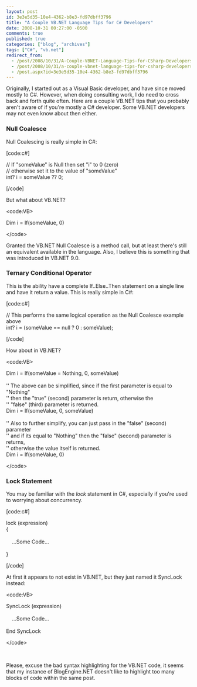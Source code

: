 ```yaml
---
layout: post
id: 3e3e5d35-10e4-4362-b8e3-fd97dbff3796
title: "A Couple VB.NET Language Tips for C# Developers"
date: 2008-10-31 00:27:00 -0500
comments: true
published: true
categories: ["blog", "archives"]
tags: ["C#", "vb.net"]
redirect_from: 
  - /post/2008/10/31/A-Couple-VBNET-Language-Tips-for-CSharp-Developers
  - /post/2008/10/31/a-couple-vbnet-language-tips-for-csharp-developers
  - /post.aspx?id=3e3e5d35-10e4-4362-b8e3-fd97dbff3796
---
```

<!-- more -->
<p>Originally, I started out as a Visual Basic developer, and have since moved mostly to C#. However, when doing consulting work, I do need to cross back and forth quite often. Here are a couple VB.NET tips that you probably aren't aware of if you're mostly a C# developer. Some VB.NET developers may not even know about then either.</p>
<h3>Null Coalesce</h3>
<p>Null Coalescing is really simple in C#:</p>
<p>[code:c#]</p>
<p>// If "someValue" is Null then set "i" to 0 (zero)<br /> // otherwise set it to the value of "someValue"<br /> int? i = someValue ?? 0;</p>
<p>[/code]</p>
<p>But what about VB.NET?</p>
<p>&lt;code:VB&gt;</p>
<p>Dim i = If(someValue, 0)</p>
<p>&lt;/code&gt;</p>
<p>Granted the VB.NET Null Coalesce is a method call, but at least there's still an equivalent available in the language. Also, I believe this is something that was introduced in VB.NET 9.0.</p>
<h3>Ternary Conditional Operator</h3>
<p>This is the ability have a complete If..Else..Then statement on a single line and have it return a value. This is really simple in C#:</p>
<p>[code:c#]</p>
<p>// This performs the same logical operation as the Null Coalesce example above<br /> int? i = (someValue == null ? 0 : someValue);</p>
<p>[/code]</p>
<p>How about in VB.NET?</p>
<p>&lt;code:VB&gt;</p>
<p>Dim i = If(someValue = Nothing, 0, someValue)<br /> <br /> '' The above can be simplified, since if the first parameter is equal to "Nothing"<br /> '' then the "true" (second) parameter is return, otherwise the<br /> '' "false" (third) parameter is returned.<br /> Dim i = If(someValue, 0, someValue)<br /> <br /> '' Also to further simplify, you can just pass in the "false" (second) parameter<br /> '' and if its equal to "Nothing" then the "false" (second) parameter is returns,<br /> '' otherwise the value itself is returned.<br /> Dim i = If(someValue, 0)&nbsp;</p>
<p>&lt;/code&gt;</p>
<h3>Lock Statement</h3>
<p>You may be familiar with the <em>lock </em>statement in C#, especially if you're used to worrying about concurrency.</p>
<p>[code:c#]</p>
<p>lock (expression)<br /> {<br /> <br /> &nbsp;&nbsp;&nbsp; ...Some Code...<br /> <br /> }</p>
<p>[/code]</p>
<p>At first it appears to not exist in VB.NET, but they just named it SyncLock instead:</p>
<p>&lt;code:VB&gt;</p>
<p>SyncLock (expression)<br /> <br /> &nbsp;&nbsp;&nbsp; ...Some Code...<br /> <br /> End SyncLock</p>
<p>&lt;/code&gt;</p>
<p>&nbsp;</p>
<p>Please, excuse the bad syntax highlighting for the VB.NET code, it seems that my instance of BlogEngine.NET doesn't like to highlight too many blocks of code within the same post.</p>

